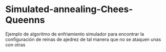 # Simulated-annealing-Chees-Queenns
Ejemplo de algoritmo de enfriamiento simulador para encontrar la configuración de reinas de ajedrez de tal manera que no se ataquen unas con otras
